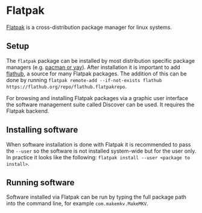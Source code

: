 # Flatpak

[Flatpak](https://flatpak.org/) is a cross-distribution package manager for
linux systems.

## Setup

The `flatpak` package can be installed by most distribution specific package
managers (e.g. [pacman or yay](./arch-linux/pacman_and_yay.md)).
After installation it is important to add [flathub](https://flathub.org/home),
a source for many Flatpak packages.
The addition of this can be done by running
`flatpak remote-add --if-not-exists flathub https://flathub.org/repo/flathub.flatpakrepo`.

For browsing and installing Flatpak packages via a graphic user interface the
software management suite called Discover can be used.
It requires the Flatpak backend.

## Installing software

When software installation is done with Flatpak it is recommended to pass the
`--user` so the software is not installed system-wide but for the user only.
In practice it looks like the following:
`flatpak install --user <package to install>`.

## Running software

Software installed via Flatpak can be run by typing the full package path into
the command line, for example `com.makemkv.MakeMKV`.
